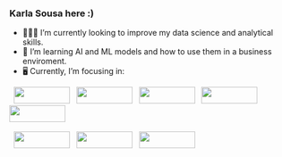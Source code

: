 ### Karla Sousa here :)

- 👨🏻‍💻 I’m currently looking to improve my data science and analytical skills.
- 🌱 I’m learning AI and ML models and how to use them in a business enviroment.
- 🖥️ Currently, I’m focusing in:
<div style="display: inline">
  &nbsp;&nbsp;<img width='100' height='30' src="https://img.shields.io/badge/python-3670A0?style=for-the-badge&logo=python&logoColor=ffdd54" />&nbsp;&nbsp; <img width='100' height='30' src="https://img.shields.io/badge/pandas-%23150458.svg?style=for-the-badge&logo=pandas&logoColor=white" />&nbsp;&nbsp; <img width='100' height='30' src="https://img.shields.io/badge/numpy-%23013243.svg?style=for-the-badge&logo=numpy&logoColor=white" />&nbsp;&nbsp; <img width='100' height='30' src="https://img.shields.io/badge/Matplotlib-%23ffffff.svg?style=for-the-badge&logo=Matplotlib&logoColor=black" />&nbsp;&nbsp; <img width='100' height='30' src="https://img.shields.io/badge/scikit--learn-%23F7931E.svg?style=for-the-badge&logo=scikit-learn&logoColor=white" />&nbsp;&nbsp; 
  
  
  &nbsp;&nbsp;<img width='100' height='30' src="https://img.shields.io/badge/power_bi-F2C811?style=for-the-badge&logo=powerbi&logoColor=black" />&nbsp;&nbsp; <img width='100' height='30' src="https://img.shields.io/badge/Microsoft_Excel-217346?style=for-the-badge&logo=microsoft-excel&logoColor=white" />&nbsp;&nbsp; <img width='100' height='30' src="https://img.shields.io/badge/Microsoft_Office-D83B01?style=for-the-badge&logo=microsoft-office&logoColor=white" />&nbsp;&nbsp;
  &nbsp;&nbsp;
</div> 


